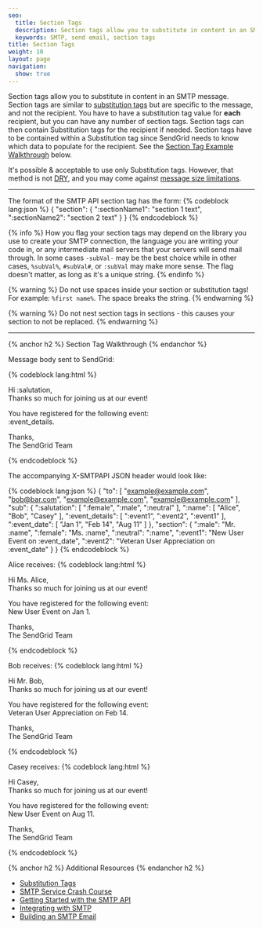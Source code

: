 ```yaml
---
seo:
  title: Section Tags
  description: Section tags allow you to substitute in content in an SMTP message.
  keywords: SMTP, send email, section tags
title: Section Tags
weight: 10
layout: page
navigation:
  show: true
---
```


Section tags allow you to substitute in content in an SMTP message. Section tags are similar to [substitution tags]({{root_url}}/API_Reference/SMTP_API/substitution_tags.html) but are specific to the message, and not the recipient. You have to have a substitution tag value for **each** recipient, but you can have any number of section tags. Section tags can then contain Substitution tags for the recipient if needed. Section tags have to be contained within a Substitution tag since SendGrid needs to know which data to populate for the recipient.
See the [Section Tag Example Walkthrough](#-Section-Tag-Example-Walkthrough) below.

It's possible & acceptable to use only Substitution tags. However, that method is not [DRY](http://en.wikipedia.org/wiki/Don%27t_repeat_yourself), and you may come against [message size limitations]({{root_url}}/Classroom/Build/Add_Content/whats_the_recommended_message_size_limit.html).

* * * * *

The format of the SMTP API section tag has the form:
{% codeblock lang:json %}
{
  "section": {
    ":sectionName1": "section 1 text",
    ":sectionName2": "section 2 text"
  }
}
{% endcodeblock %}

{% info %}
How you flag your section tags may depend on the library you use to create your SMTP connection, the language you are writing your code in, or any intermediate mail servers that your servers will send mail through. In some cases `-subVal-` may be the best choice while in other cases, `%subVal%`, `#subVal#`, or `:subVal` may make more sense. The flag doesn't matter, as long as it's a unique string.
{% endinfo %}

{% warning %}
Do not use spaces inside your section or substitution tags! For example: `%first name%`. The space breaks the string.
{% endwarning %}

{% warning %}
Do not nest section tags in sections - this causes your section to not be replaced.
{% endwarning %}

* * * * *

{% anchor h2 %}
Section Tag Walkthrough
{% endanchor %}

Message body sent to SendGrid:

{% codeblock lang:html %}
<html>
 <body>
   Hi :salutation,<br />
   Thanks so much for joining us at our event!

   <p>You have registered for the following event:<br />
    :event_details.</p>

   Thanks,<br />
   The SendGrid Team
 </body>
</html>
{% endcodeblock %}

The accompanying X-SMTPAPI JSON header would look like:

{% codeblock lang:json %}
{
  "to": [
    "example@example.com",
    "bob@bar.com",
    "example@example.com",
    "example@example.com"
  ],
  "sub": {
    ":salutation": [
      ":female",
      ":male",
      ":neutral"
    ],
    ":name": [
      "Alice",
      "Bob",
      "Casey"
    ],
    ":event_details": [
      ":event1",
      ":event2",
      ":event1"
    ],
    ":event_date": [
      "Jan 1",
      "Feb 14",
      "Aug 11"
    ]
  },
  "section": {
    ":male": "Mr. :name",
    ":female": "Ms. :name",
    ":neutral": ":name",
    ":event1": "New User Event on :event_date",
    ":event2": "Veteran User Appreciation on :event_date"
  }
}
{% endcodeblock %}

Alice receives:
{% codeblock lang:html %}
<html>
 <body>
   Hi Ms. Alice,<br />
   Thanks so much for joining us at our event!

   <p>You have registered for the following event:<br />
    New User Event on Jan 1.</p>

   Thanks,<br />
   The SendGrid Team
 </body>
</html>
{% endcodeblock %}

Bob receives:
{% codeblock lang:html %}
<html>
 <body>
   Hi Mr. Bob,<br />
   Thanks so much for joining us at our event!

   <p>You have registered for the following event:<br />
    Veteran User Appreciation on Feb 14.</p>

   Thanks,<br />
   The SendGrid Team
 </body>
</html>
{% endcodeblock %}

Casey receives:
{% codeblock lang:html %}
<html>
 <body>
   Hi Casey,<br />
   Thanks so much for joining us at our event!

   <p>You have registered for the following event:<br />
    New User Event on Aug 11.</p>

   Thanks,<br />
   The SendGrid Team
 </body>
</html>
{% endcodeblock %}

{% anchor h2 %}
Additional Resources
{% endanchor h2 %}

- [Substitution Tags]({{root_url}}/API_Reference/SMTP_API/substitution_tags.html)
- [SMTP Service Crash Course](https://sendgrid.com/blog/smtp-service-crash-course/)
- [Getting Started with the SMTP API]({{root_url}}/API_Reference/SMTP_API/getting_started.html)
- [Integrating with SMTP]({{root_url}}/API_Reference/SMTP_API/integrating_with_the_smtp_api.html)
- [Building an SMTP Email]({{root_url}}/API_Reference/SMTP_API/building_an_smtp_email.html)
